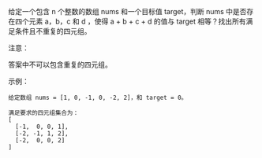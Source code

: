 给定一个包含 n 个整数的数组 nums 和一个目标值 target，判断 nums 中是否存在四个元素 a，b，c 和 d ，使得 a + b + c + d 的值与 target 相等？找出所有满足条件且不重复的四元组。

注意：

答案中不可以包含重复的四元组。

示例：

    给定数组 nums = [1, 0, -1, 0, -2, 2]，和 target = 0。
    
    满足要求的四元组集合为：
    [
      [-1,  0, 0, 1],
      [-2, -1, 1, 2],
      [-2,  0, 0, 2]
    ]
